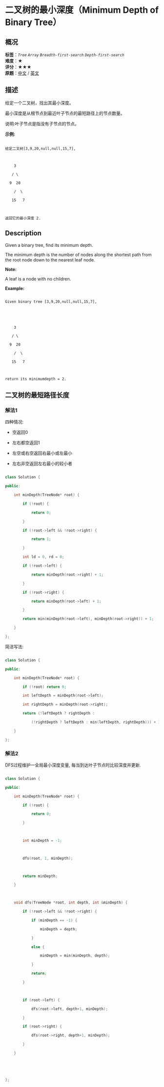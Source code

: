 # 二叉树的最小深度（Minimum Depth of Binary Tree）
## 概况
**标签**：*`Tree`*  *`Array`*  *`Breadth-first-search`*  *`Depth-first-search`*<br>
**难度**：★<br>
**评分**：★★★<br>
**原题**：[中文](https://leetcode-cn.com/problems/minimum-depth-of-binary-tree) / [英文](https://leetcode.com/problems/minimum-depth-of-binary-tree)
## 描述

给定一个二叉树，找出其最小深度。



最小深度是从根节点到最近叶子节点的最短路径上的节点数量。



说明:叶子节点是指没有子节点的节点。



**示例:**

```

给定二叉树[3,9,20,null,null,15,7],



    3

   / \

  9  20

    /  \

   15   7



返回它的最小深度 2.

```



## Description

Given a binary tree, find its minimum depth.



The minimum depth is the number of nodes along the shortest path from the root node down to the nearest leaf node.

**Note:**

A leaf is a node with no children.



**Example:**

```

Given binary tree [3,9,20,null,null,15,7],





    3

   / \

  9  20

    /  \

   15   7



return its minimumdepth = 2.

```





## 二叉树的最短路径长度



### 解法1

四种情况:

- 空返回0

- 左右都空返回1

- 左空或右空返回右最小或左最小

- 左右非空返回左右最小的较小者

```c++

class Solution {

public:

    int minDepth(TreeNode* root) {

        if (!root) {

            return 0;

        }

        if (!root->left && !root->right) {

            return 1;

        }

        int ld = 0, rd = 0;

        if (!root->left) {

            return minDepth(root->right) + 1;

        }

        if (!root->right) {

            return minDepth(root->left) + 1;

        }

        return min(minDepth(root->left), minDepth(root->right)) + 1;

    }

};

```



简洁写法:

```c++

class Solution {

public:

    int minDepth(TreeNode* root) {

        if (!root) return 0;

        int leftDepth = minDepth(root->left);

        int rightDepth = minDepth(root->right);

        return (!leftDepth ? rightDepth : 

            (!rightDepth ? leftDepth : min(leftDepth, rightDepth))) + 1;

    }

};

```





### 解法2

DFS过程维护一全局最小深度变量, 每当到达叶子节点时比较深度并更新.

```c++

class Solution {

public:

    int minDepth(TreeNode* root) {

        if (!root) {

            return 0;

        }

        

        int minDepth = -1;

        

        dfs(root, 1, minDepth);

        

        return minDepth;

    }

    

    void dfs(TreeNode *root, int depth, int &minDepth) {

        if (!root->left && !root->right) {

            if (minDepth == -1) {

                minDepth = depth;

            }

            else {

                minDepth = min(minDepth, depth);

            }

            return;

        }

        

        if (root->left) {

            dfs(root->left, depth+1, minDepth);

        }

        if (root->right) {

            dfs(root->right, depth+1, minDepth);

        }

    }

    

    

};

```
